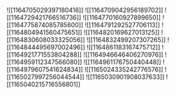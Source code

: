 ![[1164705029397180416]]
![[1164709042956189702]]
![[1164729421766516736]]
![[1164770160927899650]]
![[1164775874085785600]]
![[1164791292527706113]]
![[1164804941560475651]]
![[1164820169627013125]]
![[1164830608033325056]]
![[1164832499207307265]]
![[1164844495697002496]]
![[1164861183167475712]]
![[1164921771553804288]]
![[1164946646406270976]]
![[1164959112347566080]]
![[1164961176750440448]]
![[1164979607541624834]]
![[1165024335242776576]]
![[1165027997256044544]]
![[1165030901908037633]]
![[1165040215716556801]]
